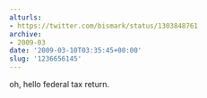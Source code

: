```yaml
---
alturls:
- https://twitter.com/bismark/status/1303848761
archive:
- 2009-03
date: '2009-03-10T03:35:45+00:00'
slug: '1236656145'
---
```


oh, hello federal tax return.

